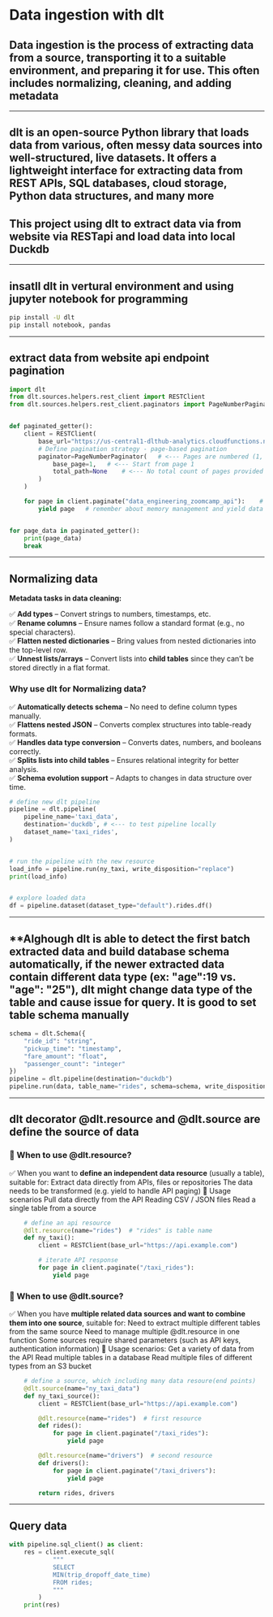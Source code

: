 # Data ingestion with dlt

## Data ingestion is the process of extracting data from a source, transporting it to a suitable environment, and preparing it for use. This often includes **normalizing, cleaning, and adding metadata**

---

## dlt is an open-source Python library that loads data from various, often messy data sources into well-structured, live datasets. It offers a lightweight interface for extracting data from REST APIs, SQL databases, cloud storage, Python data structures, and many more

## This project using dlt to extract data via from website via RESTapi and load data into local Duckdb

---

## insatll dlt in vertural environment and using jupyter notebook for programming

```bash
pip install -U dlt
pip install notebook, pandas
```

---

## extract data from website api endpoint pagination

```python
import dlt
from dlt.sources.helpers.rest_client import RESTClient
from dlt.sources.helpers.rest_client.paginators import PageNumberPaginator


def paginated_getter():
    client = RESTClient(
        base_url="https://us-central1-dlthub-analytics.cloudfunctions.net",
        # Define pagination strategy - page-based pagination
        paginator=PageNumberPaginator(   # <--- Pages are numbered (1, 2, 3, ...)
            base_page=1,   # <--- Start from page 1
            total_path=None    # <--- No total count of pages provided by API, pagination should stop when a page contains no result items
        )
    )

    for page in client.paginate("data_engineering_zoomcamp_api"):    # <--- API endpoint for retrieving taxi ride data
        yield page   # remember about memory management and yield data


for page_data in paginated_getter():
    print(page_data)
    break
```

---

## Normalizing data

**Metadata tasks in data cleaning:**  

✅ **Add types** – Convert strings to numbers, timestamps, etc.  
✅ **Rename columns** – Ensure names follow a standard format (e.g., no special characters).  
✅ **Flatten nested dictionaries** – Bring values from nested dictionaries into the top-level row.  
✅ **Unnest lists/arrays** – Convert lists into **child tables** since they can’t be stored directly in a flat format.  

### Why use dlt for Normalizing data?

✅ **Automatically detects schema** – No need to define column types manually.  
✅ **Flattens nested JSON** – Converts complex structures into table-ready formats.  
✅ **Handles data type conversion** – Converts dates, numbers, and booleans correctly.  
✅ **Splits lists into child tables** – Ensures relational integrity for better analysis.  
✅ **Schema evolution support** – Adapts to changes in data structure over time.  

```python
# define new dlt pipeline
pipeline = dlt.pipeline(
    pipeline_name='taxi_data',
    destination='duckdb', # <--- to test pipeline locally
    dataset_name='taxi_rides',
)


# run the pipeline with the new resource
load_info = pipeline.run(ny_taxi, write_disposition="replace")
print(load_info)


# explore loaded data
df = pipeline.dataset(dataset_type="default").rides.df()
```

---

## ****Alghough dlt is able to detect the first batch extracted data and build database schema automatically, if the newer extracted data contain different data type (ex: "age":19 vs. "age": "25"), dlt might change data type of the table and cause issue for query. It is good to set table schema manually**

```python
schema = dlt.Schema({
    "ride_id": "string",
    "pickup_time": "timestamp",
    "fare_amount": "float",
    "passenger_count": "integer"
})
pipeline = dlt.pipeline(destination="duckdb")
pipeline.run(data, table_name="rides", schema=schema, write_disposition="replace")
```

---

## dlt decorator **@dlt.resource and @dlt.source** are define the source of data

### 🔹 When to use @dlt.resource?

✅ When you want to **define an independent data resource** (usually a table), suitable for:
    Extract data directly from APIs, files or repositories
    The data needs to be transformed (e.g. yield to handle API paging)
🚀 Usage scenarios
    Pull data directly from the API
    Reading CSV / JSON files
    Read a single table from a source

```python
    # define an api resource 
    @dlt.resource(name="rides")  # "rides" is table name 
    def ny_taxi():
        client = RESTClient(base_url="https://api.example.com")

        # iterate API response
        for page in client.paginate("/taxi_rides"):
            yield page   
```

### 🔹 When to use @dlt.source?

✅ When you have **multiple related data sources and want to combine them into one source**, suitable for:
    Need to extract multiple different tables from the same source
    Need to manage multiple @dlt.resource in one function
    Some sources require shared parameters (such as API keys, authentication information)
🚀 Usage scenarios:
    Get a variety of data from the API
    Read multiple tables in a database
    Read multiple files of different types from an S3 bucket

```python
    # define a source, which including many data resoure(end points)
    @dlt.source(name="ny_taxi_data")
    def ny_taxi_source():
        client = RESTClient(base_url="https://api.example.com")

        @dlt.resource(name="rides")  # first resource
        def rides():
            for page in client.paginate("/taxi_rides"):
                yield page

        @dlt.resource(name="drivers")  # second resource
        def drivers():
            for page in client.paginate("/taxi_drivers"):
                yield page

        return rides, drivers
```

---

## Query data

```python
with pipeline.sql_client() as client:
    res = client.execute_sql(
            """
            SELECT
            MIN(trip_dropoff_date_time)
            FROM rides;
            """
        )
    print(res)
```
